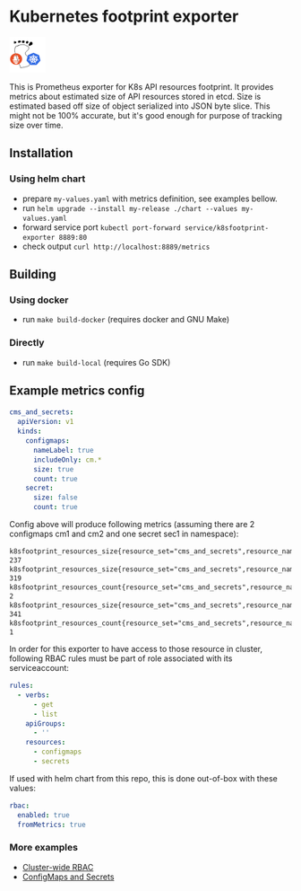 # Kubernetes footprint exporter

<img src="icon.png" style="width: 64px" alt="icon">

This is Prometheus exporter for K8s API resources footprint.
It provides metrics about estimated size of API resources stored in etcd.
Size is estimated based off size of object serialized into JSON byte slice.
This might not be 100% accurate, but it's good enough for purpose of tracking size over time.

## Installation

### Using helm chart

- prepare `my-values.yaml` with metrics definition, see examples bellow.
- run `helm upgrade --install my-release ./chart --values my-values.yaml`
- forward service port `kubectl port-forward service/k8sfootprint-exporter 8889:80`
- check output `curl http://localhost:8889/metrics`

## Building

### Using docker

- run `make build-docker` (requires docker and GNU Make)

### Directly

- run `make build-local` (requires Go SDK)

## Example metrics config

```yaml
cms_and_secrets:
  apiVersion: v1
  kinds:
    configmaps:
      nameLabel: true
      includeOnly: cm.*
      size: true
      count: true
    secret:
      size: false
      count: true
```
Config above will produce following metrics (assuming there are 2 configmaps cm1 and cm2 and one secret sec1 in namespace):

```prometheus_metrics
k8sfootprint_resources_size{resource_set="cms_and_secrets",resource_name="cm1",api_version="v1",kind="configmap"} 237
k8sfootprint_resources_size{resource_set="cms_and_secrets",resource_name="cm2",apiVersion="v1",kind="configmap"} 319
k8sfootprint_resources_count{resource_set="cms_and_secrets",resource_name="*",apiVersion="v1",kind="configmap"} 2
k8sfootprint_resources_size{resource_set="cms_and_secrets",resource_name="*",apiVersion="v1",kind="secret"} 341
k8sfootprint_resources_count{resource_set="cms_and_secrets",resource_name="*",apiVersion="v1",kind="secret"} 1
```

In order for this exporter to have access to those resource in cluster, following RBAC rules must be part of role associated with its serviceaccount:

```yaml
rules:
  - verbs:
      - get
      - list
    apiGroups:
      - ''
    resources:
      - configmaps
      - secrets
```

If used with helm chart from this repo, this is done out-of-box with these values:

```yaml
rbac:
  enabled: true
  fromMetrics: true
```


### More examples

 - [Cluster-wide RBAC](examples/cluster_rbac.yaml)
 - [ConfigMaps and Secrets](examples/configmaps_and_secrets.yaml)
